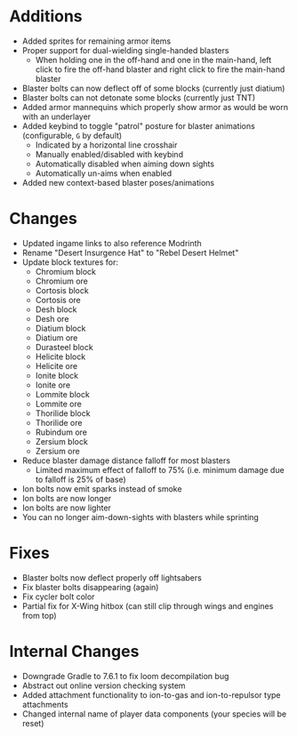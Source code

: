 # Additions

* Added sprites for remaining armor items
* Proper support for dual-wielding single-handed blasters
  * When holding one in the off-hand and one in the main-hand, left click to fire the off-hand blaster and right click
    to fire the main-hand blaster
* Blaster bolts can now deflect off of some blocks (currently just diatium)
* Blaster bolts can not detonate some blocks (currently just TNT)
* Added armor mannequins which properly show armor as would be worn with an underlayer
* Added keybind to toggle "patrol" posture for blaster animations (configurable, `G` by default)
  * Indicated by a horizontal line crosshair
  * Manually enabled/disabled with keybind
  * Automatically disabled when aiming down sights
  * Automatically un-aims when enabled
* Added new context-based blaster poses/animations

# Changes

* Updated ingame links to also reference Modrinth
* Rename "Desert Insurgence Hat" to "Rebel Desert Helmet"
* Update block textures for:
  * Chromium block
  * Chromium ore
  * Cortosis block
  * Cortosis ore
  * Desh block
  * Desh ore
  * Diatium block
  * Diatium ore
  * Durasteel block
  * Helicite block
  * Helicite ore
  * Ionite block
  * Ionite ore
  * Lommite block
  * Lommite ore
  * Thorilide block
  * Thorilide ore
  * Rubindum ore
  * Zersium block
  * Zersium ore
* Reduce blaster damage distance falloff for most blasters
  * Limited maximum effect of falloff to 75% (i.e. minimum damage due to falloff is 25% of base)
* Ion bolts now emit sparks instead of smoke
* Ion bolts are now longer
* Ion bolts are now lighter
* You can no longer aim-down-sights with blasters while sprinting

# Fixes

* Blaster bolts now deflect properly off lightsabers
* Fix blaster bolts disappearing (again)
* Fix cycler bolt color
* Partial fix for X-Wing hitbox (can still clip through wings and engines from top)

# Internal Changes

* Downgrade Gradle to 7.6.1 to fix loom decompilation bug
* Abstract out online version checking system
* Added attachment functionality to ion-to-gas and ion-to-repulsor type attachments
* Changed internal name of player data components (your species will be reset)
